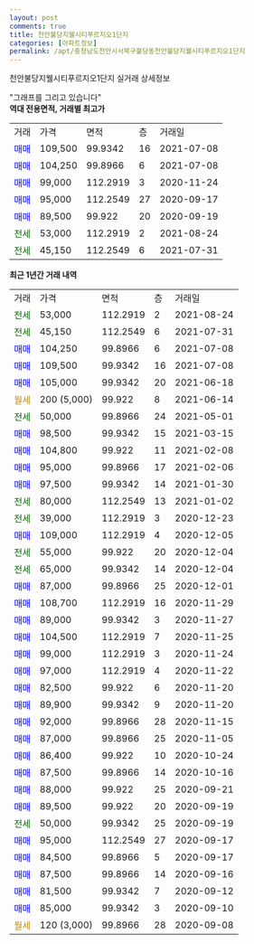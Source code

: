```yaml
---
layout: post
comments: true
title: 천안불당지웰시티푸르지오1단지
categories: [아파트정보]
permalink: /apt/충청남도천안시서북구불당동천안불당지웰시티푸르지오1단지
---
```


천안불당지웰시티푸르지오1단지 실거래 상세정보

<script type="text/javascript">
  google.charts.load('current', {'packages':['line', 'corechart']});
  google.charts.setOnLoadCallback(drawChart);

  function drawChart() {
    var data = new google.visualization.DataTable();
    data.addColumn('date', '거래일');
    data.addColumn('number', "매매");
    data.addColumn('number', "전세");
    data.addColumn('number', "전매");

    data.addRows([[new Date(Date.parse("2021-08-24")), null, 53000, null], [new Date(Date.parse("2021-07-31")), null, 45150, null], [new Date(Date.parse("2021-07-08")), 104250, null, null], [new Date(Date.parse("2021-07-08")), 109500, null, null], [new Date(Date.parse("2021-06-18")), 105000, null, null], [new Date(Date.parse("2021-06-14")), null, null, null], [new Date(Date.parse("2021-05-01")), null, 50000, null], [new Date(Date.parse("2021-03-15")), 98500, null, null], [new Date(Date.parse("2021-02-08")), 104800, null, null], [new Date(Date.parse("2021-02-06")), 95000, null, null], [new Date(Date.parse("2021-01-30")), 97500, null, null], [new Date(Date.parse("2021-01-02")), null, 80000, null], [new Date(Date.parse("2020-12-23")), null, 39000, null], [new Date(Date.parse("2020-12-05")), 109000, null, null], [new Date(Date.parse("2020-12-04")), null, 55000, null], [new Date(Date.parse("2020-12-04")), null, 65000, null], [new Date(Date.parse("2020-12-01")), 87000, null, null], [new Date(Date.parse("2020-11-29")), 108700, null, null], [new Date(Date.parse("2020-11-27")), 89000, null, null], [new Date(Date.parse("2020-11-25")), 104500, null, null], [new Date(Date.parse("2020-11-24")), 99000, null, null], [new Date(Date.parse("2020-11-22")), 97000, null, null], [new Date(Date.parse("2020-11-20")), 82500, null, null], [new Date(Date.parse("2020-11-20")), 89900, null, null], [new Date(Date.parse("2020-11-15")), 92000, null, null], [new Date(Date.parse("2020-11-05")), 87000, null, null], [new Date(Date.parse("2020-10-24")), 86400, null, null], [new Date(Date.parse("2020-10-16")), 87500, null, null], [new Date(Date.parse("2020-09-21")), 88000, null, null], [new Date(Date.parse("2020-09-19")), 89500, null, null], [new Date(Date.parse("2020-09-19")), null, 50000, null], [new Date(Date.parse("2020-09-17")), 95000, null, null], [new Date(Date.parse("2020-09-17")), 84500, null, null], [new Date(Date.parse("2020-09-16")), 87500, null, null], [new Date(Date.parse("2020-09-12")), 81500, null, null], [new Date(Date.parse("2020-09-10")), 85000, null, null], [new Date(Date.parse("2020-09-08")), null, null, null]]);

    var options = {
      hAxis: {
        format: 'yyyy/MM/dd'
      },    
      lineWidth: 0,
      pointsVisible: true,    
      title: '최근 1년간 유형별 실거래가 분포',
      legend: { position: 'bottom' }
    };

    var formatter = new google.visualization.NumberFormat({pattern:'###,###'} );
    formatter.format(data, 1);
    formatter.format(data, 2);
    
    setTimeout(function() {
        var chart = new google.visualization.LineChart(document.getElementById('columnchart_material'));
        chart.draw(data, (options));
        document.getElementById('loading').style.display = 'none';
    }, 200);
  }
</script>


<div id="loading" style="z-index:20; display: block; margin-left: 0px">"그래프를 그리고 있습니다"</div>
<div id="columnchart_material" style="width: 95%; margin-left: 0px; display: block"></div>
<!-- contents start -->
<b>역대 전용면적, 거래별 최고가</b>
<table class="sortable">
    <tr>
      <td>거래</td>
      <td>가격</td>
      <td>면적</td>
      <td>층</td>
      <td>거래일</td>
    </tr>
        <tr>
          <td><a style="color: blue">매매</a></td>
          <td>109,500</td>
          <td>99.9342</td>
          <td>16</td>
          <td>2021-07-08</td>
        </tr>            <tr>
          <td><a style="color: blue">매매</a></td>
          <td>104,250</td>
          <td>99.8966</td>
          <td>6</td>
          <td>2021-07-08</td>
        </tr>            <tr>
          <td><a style="color: blue">매매</a></td>
          <td>99,000</td>
          <td>112.2919</td>
          <td>3</td>
          <td>2020-11-24</td>
        </tr>            <tr>
          <td><a style="color: blue">매매</a></td>
          <td>95,000</td>
          <td>112.2549</td>
          <td>27</td>
          <td>2020-09-17</td>
        </tr>            <tr>
          <td><a style="color: blue">매매</a></td>
          <td>89,500</td>
          <td>99.922</td>
          <td>20</td>
          <td>2020-09-19</td>
        </tr>        
        <tr>
              <td><a style="color: darkgreen">전세</a></td>
              <td>53,000</td>
              <td>112.2919</td>
              <td>2</td>
              <td>2021-08-24</td>
            </tr>            <tr>
              <td><a style="color: darkgreen">전세</a></td>
              <td>45,150</td>
              <td>112.2549</td>
              <td>6</td>
              <td>2021-07-31</td>
            </tr>        
    
</table>

<b>최근 1년간 거래 내역</b>

<table class="sortable">
    <tr>
      <td>거래</td>
      <td>가격</td>
      <td>면적</td>
      <td>층</td>
      <td>거래일</td>
    </tr>
    <tr>
      <td><a style="color: darkgreen">전세</a></td>
      <td>53,000</td>
      <td>112.2919</td>
      <td>2</td>
      <td>2021-08-24</td>
    </tr>          <tr>
      <td><a style="color: darkgreen">전세</a></td>
      <td>45,150</td>
      <td>112.2549</td>
      <td>6</td>
      <td>2021-07-31</td>
    </tr>          <tr>
      <td><a style="color: blue">매매</a></td>
      <td>104,250</td>
      <td>99.8966</td>
      <td>6</td>
      <td>2021-07-08</td>
    </tr>          <tr>
      <td><a style="color: blue">매매</a></td>
      <td>109,500</td>
      <td>99.9342</td>
      <td>16</td>
      <td>2021-07-08</td>
    </tr>          <tr>
      <td><a style="color: blue">매매</a></td>
      <td>105,000</td>
      <td>99.9342</td>
      <td>20</td>
      <td>2021-06-18</td>
    </tr>          <tr>
      <td><a style="color: darkgoldenrod">월세</a></td>
      <td>200 (5,000)</td>
      <td>99.922</td>
      <td>8</td>
      <td>2021-06-14</td>
    </tr>          <tr>
      <td><a style="color: darkgreen">전세</a></td>
      <td>50,000</td>
      <td>99.8966</td>
      <td>24</td>
      <td>2021-05-01</td>
    </tr>          <tr>
      <td><a style="color: blue">매매</a></td>
      <td>98,500</td>
      <td>99.9342</td>
      <td>15</td>
      <td>2021-03-15</td>
    </tr>          <tr>
      <td><a style="color: blue">매매</a></td>
      <td>104,800</td>
      <td>99.922</td>
      <td>11</td>
      <td>2021-02-08</td>
    </tr>          <tr>
      <td><a style="color: blue">매매</a></td>
      <td>95,000</td>
      <td>99.8966</td>
      <td>17</td>
      <td>2021-02-06</td>
    </tr>          <tr>
      <td><a style="color: blue">매매</a></td>
      <td>97,500</td>
      <td>99.9342</td>
      <td>14</td>
      <td>2021-01-30</td>
    </tr>          <tr>
      <td><a style="color: darkgreen">전세</a></td>
      <td>80,000</td>
      <td>112.2549</td>
      <td>13</td>
      <td>2021-01-02</td>
    </tr>          <tr>
      <td><a style="color: darkgreen">전세</a></td>
      <td>39,000</td>
      <td>112.2919</td>
      <td>3</td>
      <td>2020-12-23</td>
    </tr>          <tr>
      <td><a style="color: blue">매매</a></td>
      <td>109,000</td>
      <td>112.2919</td>
      <td>4</td>
      <td>2020-12-05</td>
    </tr>          <tr>
      <td><a style="color: darkgreen">전세</a></td>
      <td>55,000</td>
      <td>99.922</td>
      <td>20</td>
      <td>2020-12-04</td>
    </tr>          <tr>
      <td><a style="color: darkgreen">전세</a></td>
      <td>65,000</td>
      <td>99.9342</td>
      <td>14</td>
      <td>2020-12-04</td>
    </tr>          <tr>
      <td><a style="color: blue">매매</a></td>
      <td>87,000</td>
      <td>99.8966</td>
      <td>25</td>
      <td>2020-12-01</td>
    </tr>          <tr>
      <td><a style="color: blue">매매</a></td>
      <td>108,700</td>
      <td>112.2919</td>
      <td>16</td>
      <td>2020-11-29</td>
    </tr>          <tr>
      <td><a style="color: blue">매매</a></td>
      <td>89,000</td>
      <td>99.9342</td>
      <td>3</td>
      <td>2020-11-27</td>
    </tr>          <tr>
      <td><a style="color: blue">매매</a></td>
      <td>104,500</td>
      <td>112.2919</td>
      <td>7</td>
      <td>2020-11-25</td>
    </tr>          <tr>
      <td><a style="color: blue">매매</a></td>
      <td>99,000</td>
      <td>112.2919</td>
      <td>3</td>
      <td>2020-11-24</td>
    </tr>          <tr>
      <td><a style="color: blue">매매</a></td>
      <td>97,000</td>
      <td>112.2919</td>
      <td>4</td>
      <td>2020-11-22</td>
    </tr>          <tr>
      <td><a style="color: blue">매매</a></td>
      <td>82,500</td>
      <td>99.922</td>
      <td>6</td>
      <td>2020-11-20</td>
    </tr>          <tr>
      <td><a style="color: blue">매매</a></td>
      <td>89,900</td>
      <td>99.9342</td>
      <td>9</td>
      <td>2020-11-20</td>
    </tr>          <tr>
      <td><a style="color: blue">매매</a></td>
      <td>92,000</td>
      <td>99.8966</td>
      <td>28</td>
      <td>2020-11-15</td>
    </tr>          <tr>
      <td><a style="color: blue">매매</a></td>
      <td>87,000</td>
      <td>99.8966</td>
      <td>25</td>
      <td>2020-11-05</td>
    </tr>          <tr>
      <td><a style="color: blue">매매</a></td>
      <td>86,400</td>
      <td>99.922</td>
      <td>10</td>
      <td>2020-10-24</td>
    </tr>          <tr>
      <td><a style="color: blue">매매</a></td>
      <td>87,500</td>
      <td>99.8966</td>
      <td>14</td>
      <td>2020-10-16</td>
    </tr>          <tr>
      <td><a style="color: blue">매매</a></td>
      <td>88,000</td>
      <td>99.922</td>
      <td>25</td>
      <td>2020-09-21</td>
    </tr>          <tr>
      <td><a style="color: blue">매매</a></td>
      <td>89,500</td>
      <td>99.922</td>
      <td>20</td>
      <td>2020-09-19</td>
    </tr>          <tr>
      <td><a style="color: darkgreen">전세</a></td>
      <td>50,000</td>
      <td>99.9342</td>
      <td>25</td>
      <td>2020-09-19</td>
    </tr>          <tr>
      <td><a style="color: blue">매매</a></td>
      <td>95,000</td>
      <td>112.2549</td>
      <td>27</td>
      <td>2020-09-17</td>
    </tr>          <tr>
      <td><a style="color: blue">매매</a></td>
      <td>84,500</td>
      <td>99.8966</td>
      <td>5</td>
      <td>2020-09-17</td>
    </tr>          <tr>
      <td><a style="color: blue">매매</a></td>
      <td>87,500</td>
      <td>99.8966</td>
      <td>14</td>
      <td>2020-09-16</td>
    </tr>          <tr>
      <td><a style="color: blue">매매</a></td>
      <td>81,500</td>
      <td>99.9342</td>
      <td>7</td>
      <td>2020-09-12</td>
    </tr>          <tr>
      <td><a style="color: blue">매매</a></td>
      <td>85,000</td>
      <td>99.9342</td>
      <td>3</td>
      <td>2020-09-10</td>
    </tr>          <tr>
      <td><a style="color: darkgoldenrod">월세</a></td>
      <td>120 (3,000)</td>
      <td>99.8966</td>
      <td>28</td>
      <td>2020-09-08</td>
    </tr>      </table>
<!-- contents end -->    

